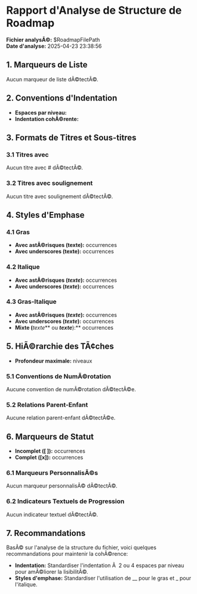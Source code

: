 # Rapport d'Analyse de Structure de Roadmap

**Fichier analysÃ©:** $RoadmapFilePath  
**Date d'analyse:** 2025-04-23 23:38:56

## 1. Marqueurs de Liste

Aucun marqueur de liste dÃ©tectÃ©.

## 2. Conventions d'Indentation

- **Espaces par niveau:** 
- **Indentation cohÃ©rente:** 

## 3. Formats de Titres et Sous-titres

### 3.1 Titres avec #

Aucun titre avec # dÃ©tectÃ©.

### 3.2 Titres avec soulignement

Aucun titre avec soulignement dÃ©tectÃ©.

## 4. Styles d'Emphase

### 4.1 Gras

- **Avec astÃ©risques (**texte**):**  occurrences
- **Avec underscores (__texte__):**  occurrences

### 4.2 Italique

- **Avec astÃ©risques (*texte*):**  occurrences
- **Avec underscores (_texte_):**  occurrences

### 4.3 Gras-Italique

- **Avec astÃ©risques (***texte***):**  occurrences
- **Avec underscores (___texte___):**  occurrences
- **Mixte (**_texte_** ou _**texte**_):**  occurrences

## 5. HiÃ©rarchie des TÃ¢ches

- **Profondeur maximale:**  niveaux

### 5.1 Conventions de NumÃ©rotation

Aucune convention de numÃ©rotation dÃ©tectÃ©e.

### 5.2 Relations Parent-Enfant

Aucune relation parent-enfant dÃ©tectÃ©e.

## 6. Marqueurs de Statut

- **Incomplet ([ ]):**  occurrences
- **Complet ([x]):**  occurrences

### 6.1 Marqueurs PersonnalisÃ©s

Aucun marqueur personnalisÃ© dÃ©tectÃ©.

### 6.2 Indicateurs Textuels de Progression

Aucun indicateur textuel dÃ©tectÃ©.

## 7. Recommandations

BasÃ© sur l'analyse de la structure du fichier, voici quelques recommandations pour maintenir la cohÃ©rence:
- **Indentation:** Standardiser l'indentation Ã  2 ou 4 espaces par niveau pour amÃ©liorer la lisibilitÃ©.
- **Styles d'emphase:** Standardiser l'utilisation de __ pour le gras et _ pour l'italique.
